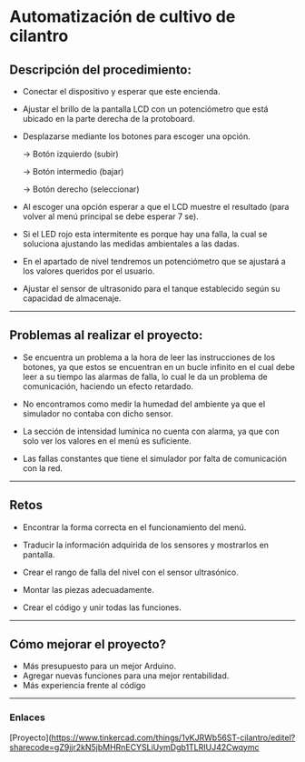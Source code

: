 #  Automatización de cultivo de cilantro

## Descripción del procedimiento:

- Conectar el dispositivo y esperar que este encienda.

- Ajustar el brillo de la pantalla LCD con un potenciómetro que está ubicado en la parte derecha de la protoboard.

- Desplazarse mediante los botones para escoger una opción.

  -> Botón izquierdo (subir)
  
  -> Botón intermedio (bajar)  
  
  -> Botón derecho (seleccionar)  
  
- Al escoger una opción esperar a que el LCD muestre el resultado (para volver al menú principal se debe esperar 7 se).

- Si el LED rojo esta intermitente es porque hay una falla, la cual se soluciona ajustando las medidas ambientales a las dadas.

- En el apartado de nivel tendremos un potenciómetro que se ajustará a los valores queridos por el usuario.

- Ajustar el sensor de ultrasonido para el tanque establecido según su capacidad de almacenaje.

-------------------------------------------------

## Problemas al realizar el proyecto: 

- Se encuentra un problema a la hora de leer las instrucciones de los botones, ya que estos se encuentran en un bucle infinito en 
el cual debe leer a su tiempo las alarmas de falla, lo cual le da un problema de comunicación, haciendo un efecto retardado.

- No encontramos como medir la humedad del ambiente ya que el simulador no contaba con dicho sensor.

- La sección de intensidad lumínica no cuenta con alarma, ya que con solo ver los valores en el menú es suficiente.

- Las fallas constantes que tiene el simulador por falta de comunicación con la red.

-------------------------------------------------

## Retos 

- Encontrar la forma correcta en el funcionamiento del menú.

- Traducir la información adquirida de los sensores y mostrarlos en pantalla. 

- Crear el rango de falla del nivel con el sensor ultrasónico.

- Montar las piezas adecuadamente.

- Crear el código y unir todas las funciones.

----------------------------------------------------

## Cómo mejorar el proyecto?

- Más presupuesto para un mejor Arduino.
- Agregar nuevas funciones para una mejor rentabilidad.
- Más experiencia frente al código 

---------------------------------------

### Enlaces
[Proyecto](https://www.tinkercad.com/things/1vKJRWb56ST-cilantro/editel?sharecode=gZ9jjr2kN5jbMHRnECYSLiUymDgb1TLRIUJ42Cwqymc
